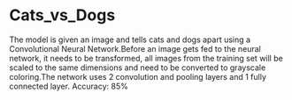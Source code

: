 # Cats_vs_Dogs
The model is given an image and tells cats and dogs apart using a Convolutional Neural Network.Before an image gets fed to the neural network, it needs to be transformed, all images from the training set will be scaled to the same dimensions and need to be converted to grayscale coloring.The network uses 2 convolution and pooling layers and 1 fully connected layer. Accuracy: 85%
